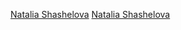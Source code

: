 [Natalia Shashelova](https://NataliShashelova.github.io/rsschool-cv/cv)
[Natalia Shashelova](https://NataliShashelova.github.io/rsschool-cv/)
